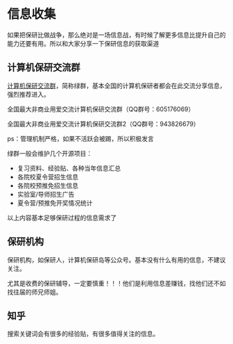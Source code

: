 # 信息收集

如果把保研比做战争，那么绝对是一场信息战，有时候了解更多信息比提升自己的能力还要有用。所以和大家分享一下保研信息的获取渠道

## 计算机保研交流群

[计算机保研交流群](https://github.com/CS-BAOYAN)，简称绿群，基本全国的计算机保研者都会在此交流分享信息，强烈推荐进入。

全国最大非商业用爱交流计算机保研交流群（QQ群号：605176069）

全国最大非商业用爱交流计算机保研交流群2（QQ群号：943826679）

ps：管理机制严格，如果不活跃会被踢，所以积极发言

绿群一般会维护几个开源项目：

- 复习资料、经验贴、各种当年信息汇总
- 各院校夏令营招生信息
- 各院校预推免招生信息
- 实验室/导师招生广告
- 夏令营/预推免开奖情况统计

以上内容基本足够保研过程的信息需求了

## 保研机构

保研机构，如保研人，计算机保研岛等公众号。基本没有什么有用的信息，不建议关注。

尤其是收费的保研辅导，一定要慎重！！！他们是利用信息差赚钱，找他们还不如找往届的师兄师姐。

## 知乎

搜索关键词会有很多的经验贴，有很多值得关注的信息。

